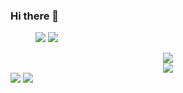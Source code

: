 ### Hi there 👋

<!--
**JockChiang/JockChiang** is a ✨ _special_ ✨ repository because its `README.md` (this file) appears on your GitHub profile.

Here are some ideas to get you started:

- 🔭 I’m currently working on ...
- 🌱 I’m currently learning ...
- 👯 I’m looking to collaborate on ...
- 🤔 I’m looking for help with ...
- 💬 Ask me about ...
- 📫 How to reach me: ...
- 😄 Pronouns: ...
- ⚡ Fun fact: ...
-->
<figure class="half">
    <img src="https://github-readme-streak-stats.herokuapp.com/?user=JockChiang&theme=radical" />
    <img src="https://github-readme-stats.vercel.app/api?username=JockChiang&show_icons=true" />
</figure>
<center>
    <img  src="https://activity-graph.herokuapp.com/graph?username=JockChiang&theme=dracula" />
</center>
<center>
    <img  src="https://activity-graph.herokuapp.com/graph?username=JockChiang&theme=minimal" />
</center>
<img src="https://github-readme-stats.vercel.app/api/top-langs/?username=JockChiang" />
<img  src="https://github-readme-stats.vercel.app/api/top-langs/?username=JockChiang&layout=compact" />